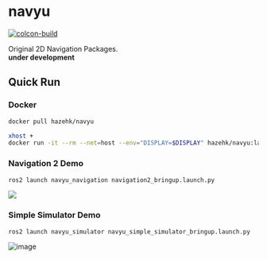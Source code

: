 # navyu
[![colcon-build](https://github.com/RyuYamamoto/navyu/actions/workflows/colcon-build.yml/badge.svg)](https://github.com/RyuYamamoto/navyu/actions/workflows/colcon-build.yml)

Original 2D Navigation Packages.  
**under development**

## Quick Run
### Docker
```bash
docker pull hazehk/navyu

xhost +
docker run -it --rm --net=host --env="DISPLAY=$DISPLAY" hazehk/navyu:latest
```

### Navigation 2 Demo
```bash
ros2 launch navyu_navigation navigation2_bringup.launch.py
```
[![](https://img.youtube.com/vi/V2hUBr7PJto/0.jpg)](https://www.youtube.com/watch?v=V2hUBr7PJto)

### Simple Simulator Demo
```
ros2 launch navyu_simulator navyu_simple_simulator_bringup.launch.py
```
![image](https://github.com/RyuYamamoto/navyu/assets/6177252/9d6984f6-edd8-4c10-a049-9d9f2b11834b)

